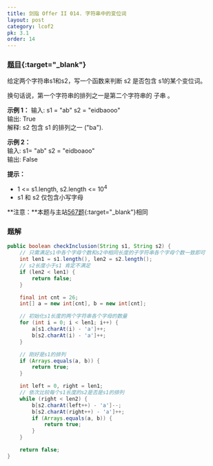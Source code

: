 ```yaml
---
title: 剑指 Offer II 014. 字符串中的变位词
layout: post
category: lcof2
pk: 3.1
order: 14
---
```


### [题目](https://leetcode-cn.com/problems/MPnaiL/){:target="_blank"}

给定两个字符串s1和s2，写一个函数来判断 s2 是否包含 s1的某个变位词。

换句话说，第一个字符串的排列之一是第二个字符串的 子串 。

**示例 1：**
输入: s1 = "ab" s2 = "eidbaooo"  
输出: True  
解释: s2 包含 s1 的排列之一 ("ba").

**示例 2：**  
输入: s1= "ab" s2 = "eidboaoo"  
输出: False

**提示：**
- 1 <= s1.length, s2.length <= 10<sup>4</sup>
- s1 和 s2 仅包含小写字母

**注意：**本题与主站[567题](https://leetcode-cn.com/problems/permutation-in-string/){:target="_blank"}相同

### 题解

```java
public boolean checkInclusion(String s1, String s2) {
    // 只需满足s1中各个字母个数和s2中相同长度的子字符串各个字母个数一致即可
    int len1 = s1.length(), len2 = s2.length();
    // s2长度小于s1 肯定不满足
    if (len2 < len1) {
        return false;
    }

    final int cnt = 26;
    int[] a = new int[cnt], b = new int[cnt];

    // 初始化s1长度的两个字符串各个字母的数量
    for (int i = 0; i < len1; i++) {
        a[s1.charAt(i) - 'a']++;
        b[s2.charAt(i) - 'a']++;
    }

    // 刚好是s1的排列
    if (Arrays.equals(a, b)) {
        return true;
    }

    int left = 0, right = len1;
    // 依次比较每个s1长度的s2是否是s1的排列
    while (right < len2) {
        b[s2.charAt(left++) - 'a']--;
        b[s2.charAt(right++) - 'a']++;
        if (Arrays.equals(a, b)) {
            return true;
        }
    }

    return false;
}
```